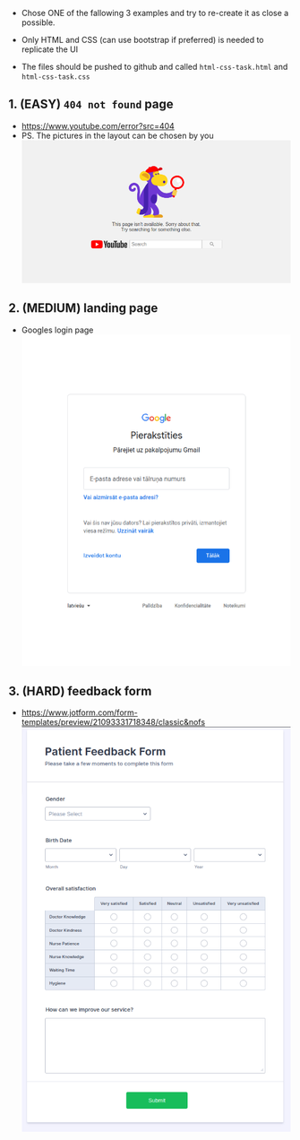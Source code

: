 * Chose ONE of the fallowing 3 examples and try to re-create it as close a possible.

* Only HTML and CSS (can use bootstrap if preferred) is needed to replicate the UI

* The files should be pushed to github and called `html-css-task.html` and `html-css-task.css` 

## 1. (EASY) `404 not found` page
* https://www.youtube.com/error?src=404
* PS. The pictures in the layout can be chosen by you
![404 youtube](img/404-youtube.png)

## 2. (MEDIUM) landing page
* Googles login page
![google login](img/google-login.png)

## 3. (HARD) feedback form
* https://www.jotform.com/form-templates/preview/21093331718348/classic&nofs
![404 youtube](img/feedback-form.png)
